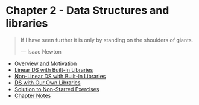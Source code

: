 # Chapter 2 - Data Structures and libraries

> If I have seen further it is only by standing on the shoulders of giants.
>
> — Isaac Newton

- [Overview and Motivation](./contents/Chapter2/1_OverviewAndMotivation.md)
- [Linear DS with Built-in Libraries](./contents/Chapter2/2_LinuearDS.md)
- [Non-Linear DS with Built-in Libraries](./contents/Chapter2/3_NonLinearDS.md)
- [DS with Our Own Libraries](./contents/Chapter2/4_DSwithOurOwnLib.md)
- [Solution to Non-Starred Exercises](./contents/Chapter2/5_SolToNonStarred.md)
- [Chapter Notes](./contents/Chapter2/6_ChapterNotes.md)
